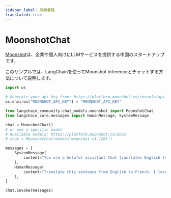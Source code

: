 ```yaml
---
sidebar_label: 月面着陸
translated: true
---
```


# MoonshotChat

[Moonshot](https://platform.moonshot.cn/)は、企業や個人向けにLLMサービスを提供する中国のスタートアップです。

このサンプルでは、LangChainを使ってMoonshot Inferenceとチャットする方法について説明します。

```python
import os

# Generate your api key from: https://platform.moonshot.cn/console/api-keys
os.environ["MOONSHOT_API_KEY"] = "MOONSHOT_API_KEY"
```

```python
from langchain_community.chat_models.moonshot import MoonshotChat
from langchain_core.messages import HumanMessage, SystemMessage
```

```python
chat = MoonshotChat()
# or use a specific model
# Available models: https://platform.moonshot.cn/docs
# chat = MoonshotChat(model="moonshot-v1-128k")
```

```python
messages = [
    SystemMessage(
        content="You are a helpful assistant that translates English to French."
    ),
    HumanMessage(
        content="Translate this sentence from English to French. I love programming."
    ),
]

chat.invoke(messages)
```
